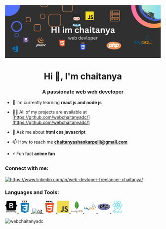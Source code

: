 
<!DOCTYPE html>
<html>

 
  </head>
  <body style="margin:0;">
  

<img style="margin:0;" src="https://github.com/webchaitanyadc/webchaitanyadc/blob/main/banner.png">

<h1 align="center">Hi 👋, I'm chaitanya</h1>
<h3 align="center">A passionate web web developer</h3>

<!--<p align="left"> <img src="https://komarev.com/ghpvc/?username=webchaitanyadc&label=Profile%20views&color=0e75b6&style=flat" alt="webchaitanyadc" /> </p>
<p align="left"> <a href="https://github.com/ryo-ma/github-profile-trophy"><img src="https://github-profile-trophy.vercel.app/?username=webchaitanyadc" alt="webchaitanyadc" /></a> </p> -->

- 🌱 I’m currently learning **react js and node js**

- 👨‍💻 All of my projects are available at [https://github.com/webchaitanyadc/](https://github.com/webchaitanyadc/)

- 💬 Ask me about **html css javascript**

- 📫 How to reach me **chaitanyashankarpelli@gmail.com**

- ⚡ Fun fact **anime fan**

<h3 align="left">Connect with me:</h3>
<p align="left">
<a href="https://linkedin.com/in/https://www.linkedin.com/in/web-devloper-freelancer-chaitanya/" target="blank"><img align="center" src="https://raw.githubusercontent.com/rahuldkjain/github-profile-readme-generator/master/src/images/icons/Social/linked-in-alt.svg" alt="https://www.linkedin.com/in/web-devloper-freelancer-chaitanya/" height="30" width="40" /></a>
</p>

<h3 align="left">Languages and Tools:</h3>
<p align="left"> <a href="https://getbootstrap.com" target="_blank" rel="noreferrer"> <img src="https://raw.githubusercontent.com/devicons/devicon/master/icons/bootstrap/bootstrap-plain-wordmark.svg" alt="bootstrap" width="40" height="40"/> </a> <a href="https://www.w3schools.com/css/" target="_blank" rel="noreferrer"> <img src="https://raw.githubusercontent.com/devicons/devicon/master/icons/css3/css3-original-wordmark.svg" alt="css3" width="40" height="40"/> </a> <a href="https://git-scm.com/" target="_blank" rel="noreferrer"> <img src="https://www.vectorlogo.zone/logos/git-scm/git-scm-icon.svg" alt="git" width="40" height="40"/> </a> <a href="https://www.w3.org/html/" target="_blank" rel="noreferrer"> <img src="https://raw.githubusercontent.com/devicons/devicon/master/icons/html5/html5-original-wordmark.svg" alt="html5" width="40" height="40"/> </a> <a href="https://developer.mozilla.org/en-US/docs/Web/JavaScript" target="_blank" rel="noreferrer"> <img src="https://raw.githubusercontent.com/devicons/devicon/master/icons/javascript/javascript-original.svg" alt="javascript" width="40" height="40"/> </a> <a href="https://www.mongodb.com/" target="_blank" rel="noreferrer"> <img src="https://raw.githubusercontent.com/devicons/devicon/master/icons/mongodb/mongodb-original-wordmark.svg" alt="mongodb" width="40" height="40"/> </a> <a href="https://www.mysql.com/" target="_blank" rel="noreferrer"> <img src="https://raw.githubusercontent.com/devicons/devicon/master/icons/mysql/mysql-original-wordmark.svg" alt="mysql" width="40" height="40"/> </a> <a href="https://www.php.net" target="_blank" rel="noreferrer"> <img src="https://raw.githubusercontent.com/devicons/devicon/master/icons/php/php-original.svg" alt="php" width="40" height="40"/> </a> <a href="https://reactjs.org/" target="_blank" rel="noreferrer"> <img src="https://raw.githubusercontent.com/devicons/devicon/master/icons/react/react-original-wordmark.svg" alt="react" width="40" height="40"/> </a> </p>

<p><img align="center" src="https://github-readme-stats.vercel.app/api/top-langs?username=webchaitanyadc&show_icons=true&locale=en&layout=compact" alt="webchaitanyadc" /></p>
  </body>
  </html>
